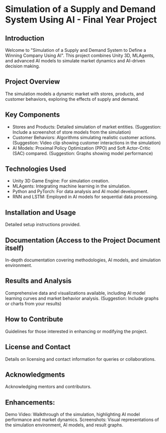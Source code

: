 # Simulation of a Supply and Demand System Using AI - Final Year Project

## Introduction

Welcome to "Simulation of a Supply and Demand System to Define a Winning Company Using AI". This project combines Unity 3D, MLAgents, and advanced AI models to simulate market dynamics and AI-driven decision making.

## Project Overview

The simulation models a dynamic market with stores, products, and customer behaviors, exploring the effects of supply and demand.

## Key Components

* Stores and Products: Detailed simulation of market entities. (Suggestion: Include a screenshot of store models from the simulation)
* Customer Behaviors: Algorithms simulating realistic customer actions. (Suggestion: Video clip showing customer interactions in the simulation)
* AI Models: Proximal Policy Optimization (PPO) and Soft Actor-Critic (SAC) compared. (Suggestion: Graphs showing model performance)

## Technologies Used

* Unity 3D Game Engine: For simulation creation.
* MLAgents: Integrating machine learning in the simulation.
* Python and PyTorch: For data analysis and AI model development.
* RNN and LSTM: Employed in AI models for sequential data processing.

## Installation and Usage

Detailed setup instructions provided.

## Documentation (Access to the Project Document itself)

In-depth documentation covering methodologies, AI models, and simulation environment.

## Results and Analysis

Comprehensive data and visualizations available, including AI model learning curves and market behavior analysis. (Suggestion: Include graphs or charts from your results)

## How to Contribute

Guidelines for those interested in enhancing or modifying the project.

## License and Contact

Details on licensing and contact information for queries or collaborations.

## Acknowledgments

Acknowledging mentors and contributors.

## Enhancements:

Demo Video: Walkthrough of the simulation, highlighting AI model performance and market dynamics.
Screenshots: Visual representations of the simulation environment, AI models, and result graphs.
